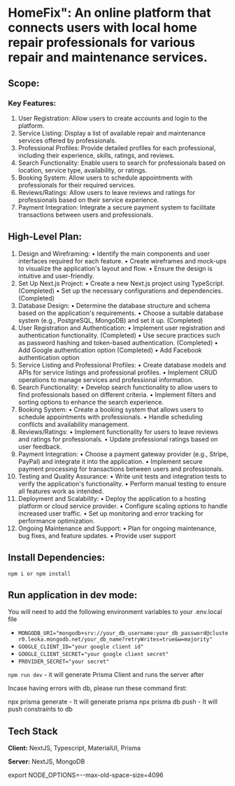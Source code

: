 # HomeFix": An online platform that connects users with local home repair professionals for various repair and maintenance services.

## Scope:

### Key Features:

1. User Registration: Allow users to create accounts and login to the platform.
2. Service Listing: Display a list of available repair and maintenance services offered by professionals.
3. Professional Profiles: Provide detailed profiles for each professional, including their experience, skills, ratings, and reviews.
4. Search Functionality: Enable users to search for professionals based on location, service type, availability, or ratings.
5. Booking System: Allow users to schedule appointments with professionals for their required services.
6. Reviews/Ratings: Allow users to leave reviews and ratings for professionals based on their service experience.
7. Payment Integration: Integrate a secure payment system to facilitate transactions between users and professionals.

## High-Level Plan:

1. Design and Wireframing:
   • Identify the main components and user interfaces required for each feature.
   • Create wireframes and mock-ups to visualize the application's layout and flow.
   • Ensure the design is intuitive and user-friendly.
2. Set Up Next.js Project:
   • Create a new Next.js project using TypeScript.(Completed)
   • Set up the necessary configurations and dependencies. (Completed)
3. Database Design:
   • Determine the database structure and schema based on the application's requirements.
   • Choose a suitable database system (e.g., PostgreSQL, MongoDB) and set it up. (Completed)
4. User Registration and Authentication:
   • Implement user registration and authentication functionality. (Completed)
   • Use secure practices such as password hashing and token-based authentication. (Completed)
   • Add Google authentication option (Completed)
   • Add Facebook authentication option
5. Service Listing and Professional Profiles:
   • Create database models and APIs for service listings and professional profiles.
   • Implement CRUD operations to manage services and professional information.
6. Search Functionality:
   • Develop search functionality to allow users to find professionals based on different criteria.
   • Implement filters and sorting options to enhance the search experience.
7. Booking System:
   • Create a booking system that allows users to schedule appointments with professionals.
   • Handle scheduling conflicts and availability management.
8. Reviews/Ratings:
   • Implement functionality for users to leave reviews and ratings for professionals.
   • Update professional ratings based on user feedback.
9. Payment Integration:
   • Choose a payment gateway provider (e.g., Stripe, PayPal) and integrate it into the application.
   • Implement secure payment processing for transactions between users and professionals.
10. Testing and Quality Assurance:
    • Write unit tests and integration tests to verify the application's functionality.
    • Perform manual testing to ensure all features work as intended.
11. Deployment and Scalability:
    • Deploy the application to a hosting platform or cloud service provider.
    • Configure scaling options to handle increased user traffic.
    • Set up monitoring and error tracking for performance optimization.
12. Ongoing Maintenance and Support:
    • Plan for ongoing maintenance, bug fixes, and feature updates.
    • Provide user support

## Install Dependencies:

`npm i or npm install`

## Run application in dev mode:

You will need to add the following environment variables to your .env.local file

-   `MONGODB_URI="mongodb+srv://your_db_username:your_db_password@cluster0.leoka.mongodb.net/your_db_name?retryWrites=true&w=majority"`
-   `GOOGLE_CLIENT_ID="your google client id"`
-   `GOOGLE_CLIENT_SECRET="your google client secret"`
-   `PROVIDER_SECRET="your secret"`

`npm run dev` - it will generate Prisma Client and runs the server after

Incase having errors with db, please run these command first:

npx prisma generate - It will generate prisma
npx prisma db push - It will push constraints to db

## Tech Stack

**Client:** NextJS, Typescript, MaterialUI, Prisma

**Server:** NextJS, MongoDB

export NODE_OPTIONS=--max-old-space-size=4096
